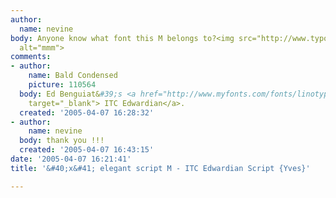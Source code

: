 ```yaml
---
author:
  name: nevine
body: Anyone know what font this M belongs to?<img src="http://www.typophile.com/forums/messages/83/69095.jpg"
  alt="mmm">
comments:
- author:
    name: Bald Condensed
    picture: 110564
  body: Ed Benguiat&#39;s <a href="http://www.myfonts.com/fonts/linotype/itc-edwardian-script/edwardian-scr-alt-itc/mac-t1/26076/character/004D/CP4/1/"
    target="_blank"> ITC Edwardian</a>.
  created: '2005-04-07 16:28:32'
- author:
    name: nevine
  body: thank you !!!
  created: '2005-04-07 16:43:15'
date: '2005-04-07 16:21:41'
title: '&#40;x&#41; elegant script M - ITC Edwardian Script {Yves}'

---
```


